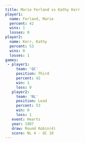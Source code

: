 ```yaml
---
title: Marie Ferland vs Kathy Kerr
player1:              
  name: Ferland, Marie
  percent: 42         
  wins: 1             
  losses: 0           
player2:              
  name: Kerr, Kathy   
  percent: 53         
  wins: 0             
  losses: 1           
games:
 - player1:         
     team: 'QC'     
     position: Third
     percent: 42    
     win: 1         
     loss: 0        
   player2:        
     team: 'NL'    
     position: Lead
     percent: 53   
     win: 0        
     loss: 1       
   event: Hearts       
   year: 1987          
   draw: Round Robin(4)
   score: NL 4 - QC 10 
---
```


